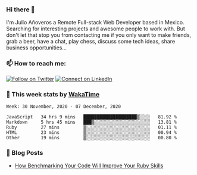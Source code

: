 ### Hi there 👋

I'm Julio Añoveros a Remote Full-stack Web Developer based in Mexico. Searching for interesting projects and awesome people to work with. But don't let that stop you from contacting me if you only want to make friends, grab a beer, have a chat, play chess, discuss some tech ideas, share business opportunities... 

### :mailbox: How to reach me:

[![Follow on Twitter](https://img.shields.io/badge/--twitter?label=Twitter&logo=Twitter&style=social)](https://twitter.com/AnoverosJulio) [![Connect on LinkedIn](https://img.shields.io/badge/--linkedin?label=LinkedIn&logo=LinkedIn&style=social)](https://www.linkedin.com/in/jubaan)

### :construction_worker: This week stats by [WakaTime]('https://wakatime.com')
<!--START_SECTION:waka-->
```text
Week: 30 November, 2020 - 07 December, 2020

JavaScript   34 hrs 9 mins   ████████████████████▒░░░░   81.92 % 
Markdown     5 hrs 45 mins   ███▒░░░░░░░░░░░░░░░░░░░░░   13.81 % 
Ruby         27 mins         ▒░░░░░░░░░░░░░░░░░░░░░░░░   01.11 % 
HTML         23 mins         ▒░░░░░░░░░░░░░░░░░░░░░░░░   00.94 % 
Other        19 mins         ▒░░░░░░░░░░░░░░░░░░░░░░░░   00.80 % 
```
<!--END_SECTION:waka-->

### :newspaper: Blog Posts
<!-- BLOG-POST-LIST:START -->
- [How Benchmarking Your Code Will Improve Your Ruby Skills](https://dev.to/jubaan/how-benchmarking-your-code-will-improve-your-ruby-skills-2m83)
<!-- BLOG-POST-LIST:END -->


